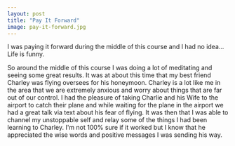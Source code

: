 ```yaml
---
layout: post
title: "Pay It Forward"
image: pay-it-forward.jpg
---
```


I was paying it forward during the middle of this course and I had no idea... Life is funny.

So around the middle of this course I was doing a lot of meditating and seeing some great results. It was at about this time that my best friend Charley was flying oversees for his honeymoon. Charley is a lot like me in the area that we are extremely anxious and worry about things that are far out of our control. I had the pleasure of taking Charlie and his Wife to the airport to catch their plane and while waiting for the plane in the airport we had a great talk via text about his fear of flying. It was then that I was able to channel my unstoppable self and relay some of the things I had been learning to Charley. I'm not 100% sure if it worked but I know that he appreciated the wise words and positive messages I was sending his way.
